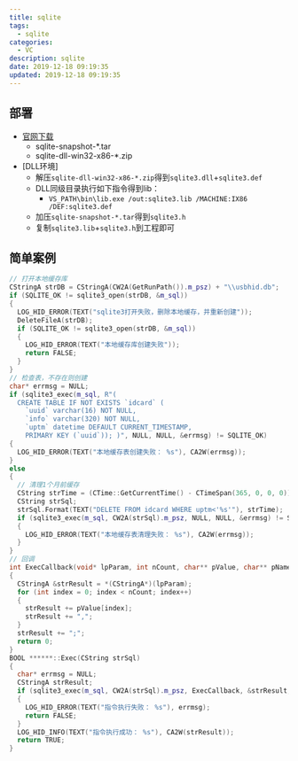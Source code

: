 ```yaml
---
title: sqlite
tags: 
  - sqlite
categories: 
  - VC
description: sqlite
date: 2019-12-18 09:19:35
updated: 2019-12-18 09:19:35
---
```


## 部署

+ [官网下载](https://www.sqlite.org/download.html)
  + sqlite-snapshot-*.tar
  + sqlite-dll-win32-x86-*.zip
+ [DLL环境]
  + 解压`sqlite-dll-win32-x86-*.zip`得到`sqlite3.dll`+`sqlite3.def`
  + DLL同级目录执行如下指令得到lib：
    + `VS_PATH\bin\lib.exe /out:sqlite3.lib /MACHINE:IX86 /DEF:sqlite3.def`
  + 加压`sqlite-snapshot-*.tar`得到`sqlite3.h`
  + 复制`sqlite3.lib`+`sqlite3.h`到工程即可

## 简单案例

```C++
// 打开本地缓存库
CStringA strDB = CStringA(CW2A(GetRunPath()).m_psz) + "\\usbhid.db";
if (SQLITE_OK != sqlite3_open(strDB, &m_sql))
{
  LOG_HID_ERROR(TEXT("sqlite3打开失败，删除本地缓存，并重新创建"));
  DeleteFileA(strDB);
  if (SQLITE_OK != sqlite3_open(strDB, &m_sql))
  {
    LOG_HID_ERROR(TEXT("本地缓存库创建失败"));
    return FALSE;
  }
}
// 检查表，不存在则创建
char* errmsg = NULL;
if (sqlite3_exec(m_sql, R"(
  CREATE TABLE IF NOT EXISTS `idcard` (
    `uuid` varchar(16) NOT NULL,
    `info` varchar(320) NOT NULL,
    `uptm` datetime DEFAULT CURRENT_TIMESTAMP,
    PRIMARY KEY (`uuid`)); )", NULL, NULL, &errmsg) != SQLITE_OK)
{
  LOG_HID_ERROR(TEXT("本地缓存表创建失败： %s"), CA2W(errmsg));
}
else
{
  // 清理1个月前缓存
  CString strTime = (CTime::GetCurrentTime() - CTimeSpan(365, 0, 0, 0)).Format(_T("%Y-%m-%d"));
  CString strSql;
  strSql.Format(TEXT("DELETE FROM idcard WHERE uptm<'%s'"), strTime);
  if (sqlite3_exec(m_sql, CW2A(strSql).m_psz, NULL, NULL, &errmsg) != SQLITE_OK)
  {
    LOG_HID_ERROR(TEXT("本地缓存表清理失败： %s"), CA2W(errmsg));
  }
}
// 回调
int ExecCallback(void* lpParam, int nCount, char** pValue, char** pName)
{
  CStringA &strResult = *(CStringA*)(lpParam);
  for (int index = 0; index < nCount; index++)
  {
    strResult += pValue[index];
    strResult += ",";
  }
  strResult += ";";
  return 0;
}
BOOL ******::Exec(CString strSql)
{
  char* errmsg = NULL;
  CStringA strResult;
  if (sqlite3_exec(m_sql, CW2A(strSql).m_psz, ExecCallback, &strResult, &errmsg) != SQLITE_OK)
  {
    LOG_HID_ERROR(TEXT("指令执行失败： %s"), errmsg);
    return FALSE;
  }
  LOG_HID_INFO(TEXT("指令执行成功： %s"), CA2W(strResult));
  return TRUE;
}
```
